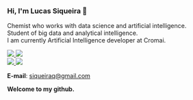 <h3>Hi, I'm Lucas Siqueira 👋</h3>

Chemist who works with data science and artificial intelligence.</br>
Student of big data and analytical intelligence.</br>
I am currently Artificial Intelligence developer at Cromai.</br>
  

<a href="https://www.linkedin.com/in/lucassiro/">
  <img src="https://img.shields.io/badge/linkedin-%230077B5.svg?&style=for-the-badge&logo=linkedin&logoColor=white"/>
</a>
<a href="https://github.com/lucassiro/portfolio/">
  <img src="https://img.shields.io/badge/Portfolio-30363D?style=for-the-badge&logo=GitHub&logoColor=#white"/>
</a>

</br>

<a href="https://docs.google.com/document/d/1DJyR7Kfxags03jkXI-ihKImqRFTdGZqtSnPoGUKK_P0">
    <img src="https://img.shields.io/badge/Resume_(English)-0A3161?style=for-the-badge" />
</a>
<a href="https://docs.google.com/document/d/1bOsXc7wf0aHkAeLhDaSy0_iE28AQerk9RrvA6uQRLwY">
    <img src="https://img.shields.io/badge/Resume_(Portuguese)-009739?style=for-the-badge" />
</a>

</br>

<strong>E-mail</strong>: siqueiraq@gmail.com

**Welcome to my github.**
